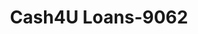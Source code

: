 ---
f_zip-code: 19933
f_state-code: DE
title: Cash4U Loans-9062
f_phone: 302-337-7252
f_city-only: Bridgeville
f_address: Rt 13 & Rt 404 Bridgeville
f_location-unique-id: '9062'
slug: cash4u-loans-9062
updated-on: '2024-05-30T13:46:58.046Z'
created-on: '2024-05-30T13:36:59.803Z'
published-on: '2024-05-30T13:54:32.469Z'
f_city-state: cms/city/bridgeville-de.md
f_company: cms/company/cash4u-loans.md
f_state: cms/state/delaware.md
layout: '[payday-loan].html'
tags: payday-loan
---